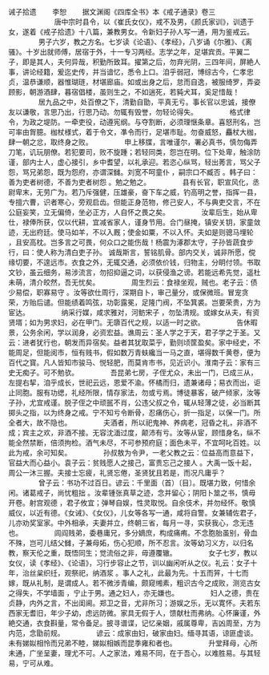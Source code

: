 诫子拾遗
　　李恕
　　据文渊阁《四库全书》本《戒子通录》卷三
　　
　　
　　唐中宗时县令，以《崔氏女仪》，戒不及男，《颜氏家训》，训遗于女，遂着《戒子拾遗》十八篇，兼教男女。令新妇子孙人写一通，用为鉴戒云。
　　
　　男子六岁，教之方名。七岁读《论语》、《孝经》，八岁诵《尔雅》、《离骚》。十岁出就师傅，居宿于外，十一专习两经。志学之年，足堪宾贡。平翼二子，即是其人，夫何异哉，积勤所致耳。擢第之后，勿弃光阴，三四年间，屏絶人事，讲论经籍，爰迄史传，并当谙忆，悉令上口。洎乎弱冠，博综古今，仁孝忠贞，温恭谦顺，器惟瑚琏，材堪廊庙。如或出身之后，怠而自逸，被服绮罗，弄姿顾影，朝游酒肆，暮宿倡楼，虽则生之，不如遄死，若豘犬耳，奚足惜哉！
　　
　　居九品之中，处百僚之下，清勤自勖，平真无亏。事长官以忠诚，接僚友以谦敬，言思乃出，行思乃动。勿辄有毁誉，勿轻论得失。
　　
　　格式律令，为政之堤防。一牵吏役，动遵宪纲。与夺割断，必须理惬条章。喜怒刑名，岂可率由胷臆。枷杖様式，着于令文，凖令而行，足堪市耻。勿奋威怒，麤杖大枷，肆一朝之忿，取终身之败。
　　
　　申上移牒，言唯谨尔，署必真书，慎勿侮弄刀笔，讥玩朋僚。若犯要司，败不旋踵；若轻同类，怨岂在明。位下处卑，触涂防谨，部内士人，虚心接引，乡中耆望，以礼承迎。若恣心纵骂，轻出莠言，骂父子怨，骂兄弟怨，既为怨府，亦谓深雠。刘宽不呵童仆 ，嗣宗口不臧否 。韩子曰：善为吏者树德，不善为吏者树怨 。勉之勉之。
　　
　　县有长官，职宣风化，丞尉卑末，无劳广为。若乃斥强健，压雄豪，奋下车之威，钓高明之誉，指挥一县，专擅六曹，识者寒心，旁观启齿。但能正身范物，修己安人，不与典吏交言，不在公庭妄笑，立无偏倚，坐必正方，人自怀之畏之矣。
　　
　　汝辈后生，始从卑仕，禄俸所获，仅以代耕，宜减省家人，谨身节用。合门昼掩，镇安关钥，家童敛迹，无出府廷。使马如羊，不以入厩；使金如粟，不以入怀。夫如是则骢马埋轮 ，且安高枕。岂多言之可畏，何众口之能伤哉！杨震为涿郡太守，子孙皆蔬食步行，曰：使人称为清白吏子孙。 诚哉斯言，誓铭肌骨。部内交关，诚非所愿，傥缘切要，不遑远市。衣食之外，无辄交通，必须依价钱，归物主，分眀付领。书取文钞，虽云细务，易涉流言，勿招抑逼之词，以获侵渔之谤。若能远希先觉，遥杜未萌，清介皎然，吾无忧矣。
　　
　　周生烈云：食禄坐观，贼也。老子云：债少易偿，职寡易守 。汝等欲仕周行，深期自卜，审己量分，或保微班。冒宠贪荣，方贻后谴。但能绩着鸣弦，功彰露冕，足隆门阀，不坠箕裘。岂要荣贵，方为宦达。
　　
　　纳采行媒，咸求雅对，河鲂宋子 ，勿坠清规。或嫁女从夫，有资贤壻；如为男求妇，必在甲门。无隳百代之规，以适一时之欲。
　　
　　告休暇景，公务余闲，学以润身，必资宏益。谯周云：圣人学之于天，君子学之于圣。又云：进者犹行也，朝发而异宿矣。益者其犹取菜乎，勤则顷筐盈矣。家中经史，不能周足，但能阅市，恒有贱书，假如数万青蚨纔当一马之直，堪得数千黄卷，便为百代之寳。凡人皆知市骏马、悦轻肥，而莫肯市书，见近识小。淮南子云：家有三史无痴子。可不勉欤。
　　
　　吾昆弟七房，子侄尤众，未出一门，已成三从，左提右挈，洎乎成长，世祀云远，恩爱不渝。怀橘而归，遗兼诸母；易衣而出，讵止同胞。服有功缌，礼经所限，情存家法，勿或亏焉。博徒暴客，破产倾家，汝等子孙，尤宜戒谨。脱子侄之中顽嚚不肖，公违父叔之令，辄从轻薄之徒，必当断其掷头之指，以为终身之戒。宁不知亏令断骨，忍痛伤心，折一指足，以保一门。所全者大，故不隐也。
　　
　　夫酒者，所以祀鬼神、养病老，冠昏之礼，非酒不成；宾主之欢，非酒不接。无容沈湎过度，颠沛有亏。汝等从宦，顾惜身名，纵不能全然禁断，倍须拘检。酒气未尽，不可参预府庭；面色未平，不宜呵叱百姓。以此为戒，余可知矣。
　　
　　孙叔敖为令尹，一老父教之云：位益高而意益下，官益大而心益小。袁子云：贫贱愿人之接己，富贵忘己之接人 。大禹一饭十起，周公一沐三握。夫接士忘疲，礼贤忘倦，圣贤犹且若是，而况凡庸乎？
　　
　　曾子云：书功不过百日。谚云：千里面（首）〔目〕。既堪力致，何惜余闲。诸葛戒子，尚忧粗拙 。汝辈锺张真草之迹，念并留心；阴阳卜筮之书，慎毋开卷。射宫观德 ，君子攸宜；弹琴自娱，性灵取悦。自余伎术，并勿经怀。敬慎威仪，以近有德。《女诫》、《女仪》，儿女等各写一通，咸将自警。女兼辅佐君子，儿亦劝奖室家。中外相承，夫妻并立，终朝三省，每月一寻，实获我心，念无违也。
　　
　　闾阎贱弟，委巷庸兄，多分嫡庶，构成痛痏。不念胞胎虽别，骨血不殊，岂可儿结父雠，子兼母妬，伤心犯顺，所不忍言。汝等幼习义方，以归名教，察天伦之重，既悟同生；觉流俗之非，毋遵覆辙。
　　
　　女子七岁，教以女仪，读《孝经》、《论语》，习行步容止之节，训以幽闲听从之仪。礼云：女子十年，治丝枲织纴，观祭祀，纳酒浆 。事人之礼，此最为先。十五而笄，十七而嫁，既从礼制，是谓成人。若不微涉青编，颇窥缃素，粗识古今之成败，测览古女之得失，不学墙面 ，宁止于男。通之妇人，亦无嫌也。
　　
　　妇人之德，贵在贞静，内外之言，不出闺阃。郑卫之音，尤非所习；游娱之乐，无以寛怀。夫若东西家无耆旧，年少子幼，虑远防微。家具无假于人，馈献杜而弗纳。心怀廉谨，外絶交通，衣食斟量，常令备足。披寻谱谍，记忆亲姻，戚属尊卑，吉凶周至，方为内范，念勖前规。
　　
　　谚云：成家由妇，破家由妇。缅寻其语，谅匪虚谈。未有娣姒相怜而兄弟不睦，娣姒相嫉而昆季雍和者也。
　　
　　升堂拜母，心所未通，广坐呈妻，理尤不可。人之家法，难易不同，在于吾心，以难胜易。与其轻易，宁可从难。
　　
　　
